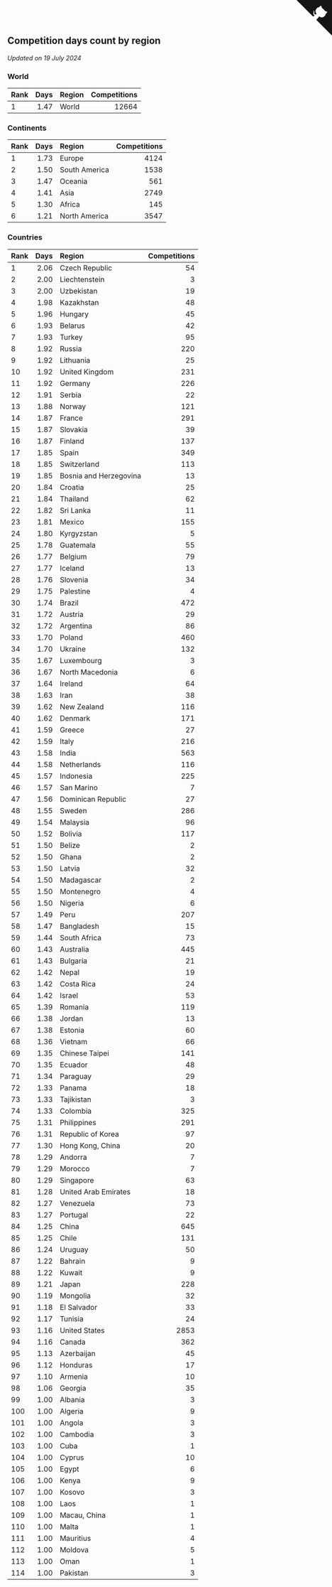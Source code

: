 ## Competition days count by region

*Updated on 19 July 2024*


### World

| Rank | Days | Region | Competitions |
| :--- | ---: | :--- | ---: |
| 1 | 1.47 | World | 12664 |

### Continents

| Rank | Days | Region | Competitions |
| :--- | ---: | :--- | ---: |
| 1 | 1.73 | Europe | 4124 |
| 2 | 1.50 | South America | 1538 |
| 3 | 1.47 | Oceania | 561 |
| 4 | 1.41 | Asia | 2749 |
| 5 | 1.30 | Africa | 145 |
| 6 | 1.21 | North America | 3547 |

### Countries

| Rank | Days | Region | Competitions |
| :--- | ---: | :--- | ---: |
| 1 | 2.06 | Czech Republic | 54 |
| 2 | 2.00 | Liechtenstein | 3 |
| 3 | 2.00 | Uzbekistan | 19 |
| 4 | 1.98 | Kazakhstan | 48 |
| 5 | 1.96 | Hungary | 45 |
| 6 | 1.93 | Belarus | 42 |
| 7 | 1.93 | Turkey | 95 |
| 8 | 1.92 | Russia | 220 |
| 9 | 1.92 | Lithuania | 25 |
| 10 | 1.92 | United Kingdom | 231 |
| 11 | 1.92 | Germany | 226 |
| 12 | 1.91 | Serbia | 22 |
| 13 | 1.88 | Norway | 121 |
| 14 | 1.87 | France | 291 |
| 15 | 1.87 | Slovakia | 39 |
| 16 | 1.87 | Finland | 137 |
| 17 | 1.85 | Spain | 349 |
| 18 | 1.85 | Switzerland | 113 |
| 19 | 1.85 | Bosnia and Herzegovina | 13 |
| 20 | 1.84 | Croatia | 25 |
| 21 | 1.84 | Thailand | 62 |
| 22 | 1.82 | Sri Lanka | 11 |
| 23 | 1.81 | Mexico | 155 |
| 24 | 1.80 | Kyrgyzstan | 5 |
| 25 | 1.78 | Guatemala | 55 |
| 26 | 1.77 | Belgium | 79 |
| 27 | 1.77 | Iceland | 13 |
| 28 | 1.76 | Slovenia | 34 |
| 29 | 1.75 | Palestine | 4 |
| 30 | 1.74 | Brazil | 472 |
| 31 | 1.72 | Austria | 29 |
| 32 | 1.72 | Argentina | 86 |
| 33 | 1.70 | Poland | 460 |
| 34 | 1.70 | Ukraine | 132 |
| 35 | 1.67 | Luxembourg | 3 |
| 36 | 1.67 | North Macedonia | 6 |
| 37 | 1.64 | Ireland | 64 |
| 38 | 1.63 | Iran | 38 |
| 39 | 1.62 | New Zealand | 116 |
| 40 | 1.62 | Denmark | 171 |
| 41 | 1.59 | Greece | 27 |
| 42 | 1.59 | Italy | 216 |
| 43 | 1.58 | India | 563 |
| 44 | 1.58 | Netherlands | 116 |
| 45 | 1.57 | Indonesia | 225 |
| 46 | 1.57 | San Marino | 7 |
| 47 | 1.56 | Dominican Republic | 27 |
| 48 | 1.55 | Sweden | 286 |
| 49 | 1.54 | Malaysia | 96 |
| 50 | 1.52 | Bolivia | 117 |
| 51 | 1.50 | Belize | 2 |
| 52 | 1.50 | Ghana | 2 |
| 53 | 1.50 | Latvia | 32 |
| 54 | 1.50 | Madagascar | 2 |
| 55 | 1.50 | Montenegro | 4 |
| 56 | 1.50 | Nigeria | 6 |
| 57 | 1.49 | Peru | 207 |
| 58 | 1.47 | Bangladesh | 15 |
| 59 | 1.44 | South Africa | 73 |
| 60 | 1.43 | Australia | 445 |
| 61 | 1.43 | Bulgaria | 21 |
| 62 | 1.42 | Nepal | 19 |
| 63 | 1.42 | Costa Rica | 24 |
| 64 | 1.42 | Israel | 53 |
| 65 | 1.39 | Romania | 119 |
| 66 | 1.38 | Jordan | 13 |
| 67 | 1.38 | Estonia | 60 |
| 68 | 1.36 | Vietnam | 66 |
| 69 | 1.35 | Chinese Taipei | 141 |
| 70 | 1.35 | Ecuador | 48 |
| 71 | 1.34 | Paraguay | 29 |
| 72 | 1.33 | Panama | 18 |
| 73 | 1.33 | Tajikistan | 3 |
| 74 | 1.33 | Colombia | 325 |
| 75 | 1.31 | Philippines | 291 |
| 76 | 1.31 | Republic of Korea | 97 |
| 77 | 1.30 | Hong Kong, China | 20 |
| 78 | 1.29 | Andorra | 7 |
| 79 | 1.29 | Morocco | 7 |
| 80 | 1.29 | Singapore | 63 |
| 81 | 1.28 | United Arab Emirates | 18 |
| 82 | 1.27 | Venezuela | 73 |
| 83 | 1.27 | Portugal | 22 |
| 84 | 1.25 | China | 645 |
| 85 | 1.25 | Chile | 131 |
| 86 | 1.24 | Uruguay | 50 |
| 87 | 1.22 | Bahrain | 9 |
| 88 | 1.22 | Kuwait | 9 |
| 89 | 1.21 | Japan | 228 |
| 90 | 1.19 | Mongolia | 32 |
| 91 | 1.18 | El Salvador | 33 |
| 92 | 1.17 | Tunisia | 24 |
| 93 | 1.16 | United States | 2853 |
| 94 | 1.16 | Canada | 362 |
| 95 | 1.13 | Azerbaijan | 45 |
| 96 | 1.12 | Honduras | 17 |
| 97 | 1.10 | Armenia | 10 |
| 98 | 1.06 | Georgia | 35 |
| 99 | 1.00 | Albania | 3 |
| 100 | 1.00 | Algeria | 9 |
| 101 | 1.00 | Angola | 3 |
| 102 | 1.00 | Cambodia | 3 |
| 103 | 1.00 | Cuba | 1 |
| 104 | 1.00 | Cyprus | 10 |
| 105 | 1.00 | Egypt | 6 |
| 106 | 1.00 | Kenya | 9 |
| 107 | 1.00 | Kosovo | 3 |
| 108 | 1.00 | Laos | 1 |
| 109 | 1.00 | Macau, China | 1 |
| 110 | 1.00 | Malta | 1 |
| 111 | 1.00 | Mauritius | 4 |
| 112 | 1.00 | Moldova | 5 |
| 113 | 1.00 | Oman | 1 |
| 114 | 1.00 | Pakistan | 3 |


<a href="https://github.com/JustinTimeCuber/wca_statistics" class="github-corner" aria-label="View source on Github"><svg width="80" height="80" viewBox="0 0 250 250" style="fill:#151513; color:#fff; position: absolute; top: 0; border: 0; right: 0;" aria-hidden="true"><path d="M0,0 L115,115 L130,115 L142,142 L250,250 L250,0 Z"></path><path d="M128.3,109.0 C113.8,99.7 119.0,89.6 119.0,89.6 C122.0,82.7 120.5,78.6 120.5,78.6 C119.2,72.0 123.4,76.3 123.4,76.3 C127.3,80.9 125.5,87.3 125.5,87.3 C122.9,97.6 130.6,101.9 134.4,103.2" fill="currentColor" style="transform-origin: 130px 106px;" class="octo-arm"></path><path d="M115.0,115.0 C114.9,115.1 118.7,116.5 119.8,115.4 L133.7,101.6 C136.9,99.2 139.9,98.4 142.2,98.6 C133.8,88.0 127.5,74.4 143.8,58.0 C148.5,53.4 154.0,51.2 159.7,51.0 C160.3,49.4 163.2,43.6 171.4,40.1 C171.4,40.1 176.1,42.5 178.8,56.2 C183.1,58.6 187.2,61.8 190.9,65.4 C194.5,69.0 197.7,73.2 200.1,77.6 C213.8,80.2 216.3,84.9 216.3,84.9 C212.7,93.1 206.9,96.0 205.4,96.6 C205.1,102.4 203.0,107.8 198.3,112.5 C181.9,128.9 168.3,122.5 157.7,114.1 C157.9,116.9 156.7,120.9 152.7,124.9 L141.0,136.5 C139.8,137.7 141.6,141.9 141.8,141.8 Z" fill="currentColor" class="octo-body"></path></svg></a><style>.github-corner:hover .octo-arm{animation:octocat-wave 560ms ease-in-out}@keyframes octocat-wave{0%,100%{transform:rotate(0)}20%,60%{transform:rotate(-25deg)}40%,80%{transform:rotate(10deg)}}@media (max-width:500px){.github-corner:hover .octo-arm{animation:none}.github-corner .octo-arm{animation:octocat-wave 560ms ease-in-out}}</style>
